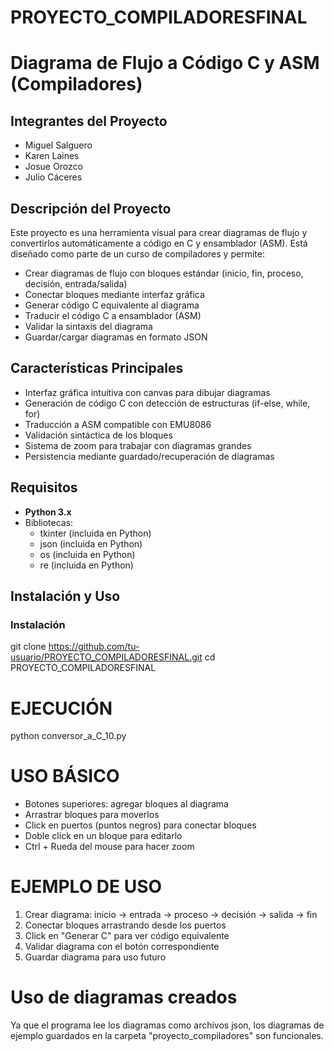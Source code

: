 # PROYECTO_COMPILADORESFINAL

# Diagrama de Flujo a Código C y ASM (Compiladores)

## Integrantes del Proyecto
- Miguel Salguero
- Karen Laines
- Josue Orozco
- Julio Cáceres

## Descripción del Proyecto
Este proyecto es una herramienta visual para crear diagramas de flujo y convertirlos automáticamente a código en C y ensamblador (ASM). Está diseñado como parte de un curso de compiladores y permite:

- Crear diagramas de flujo con bloques estándar (inicio, fin, proceso, decisión, entrada/salida)
- Conectar bloques mediante interfaz gráfica
- Generar código C equivalente al diagrama
- Traducir el código C a ensamblador (ASM)
- Validar la sintaxis del diagrama
- Guardar/cargar diagramas en formato JSON

## Características Principales
- Interfaz gráfica intuitiva con canvas para dibujar diagramas
- Generación de código C con detección de estructuras (if-else, while, for)
- Traducción a ASM compatible con EMU8086
- Validación sintáctica de los bloques
- Sistema de zoom para trabajar con diagramas grandes
- Persistencia mediante guardado/recuperación de diagramas

## Requisitos
- **Python 3.x**
- Bibliotecas:
  - tkinter (incluida en Python)
  - json (incluida en Python)
  - os (incluida en Python)
  - re (incluida en Python)

## Instalación y Uso

### Instalación
git clone https://github.com/tu-usuario/PROYECTO_COMPILADORESFINAL.git
cd PROYECTO_COMPILADORESFINAL

# EJECUCIÓN
python conversor_a_C_10.py

# USO BÁSICO
- Botones superiores: agregar bloques al diagrama
- Arrastrar bloques para moverlos
- Click en puertos (puntos negros) para conectar bloques
- Doble click en un bloque para editarlo
- Ctrl + Rueda del mouse para hacer zoom

# EJEMPLO DE USO
1. Crear diagrama: inicio → entrada → proceso → decisión → salida → fin
2. Conectar bloques arrastrando desde los puertos
3. Click en "Generar C" para ver código equivalente
4. Validar diagrama con el botón correspondiente
5. Guardar diagrama para uso futuro

# Uso de diagramas creados
Ya que el programa lee los diagramas como archivos json, los diagramas de ejemplo guardados en la carpeta "proyecto_compiladores" son funcionales.
